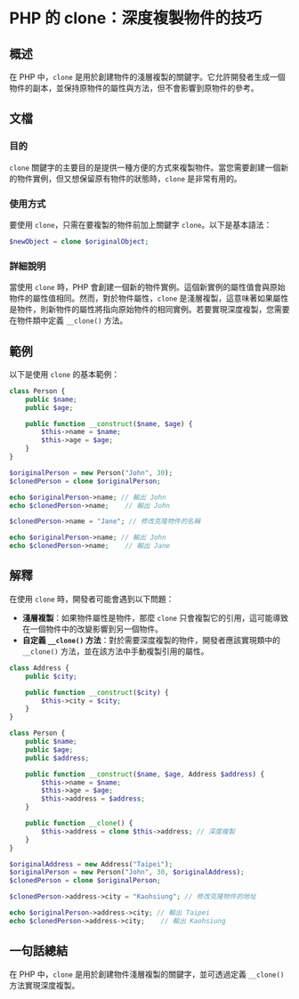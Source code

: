 <!--
Meta Description: # PHP 的 clone：深度複製物件的技巧 ## 概述 在 PHP 中，`clone` 是用於創建物件的淺層複製的關鍵字。它允許開發者生成一個物件的副本，並保持原物件的屬性與方法，但不會影響到原物件的參考。 ## 文檔 ### 目的 `clone` 關鍵字的主要目的是提供一種方便的方式來複製物件...
Meta Keywords: clone, name, address, public, age
-->

# PHP 的 clone：深度複製物件的技巧

## 概述
在 PHP 中，`clone` 是用於創建物件的淺層複製的關鍵字。它允許開發者生成一個物件的副本，並保持原物件的屬性與方法，但不會影響到原物件的參考。

## 文檔
### 目的
`clone` 關鍵字的主要目的是提供一種方便的方式來複製物件。當您需要創建一個新的物件實例，但又想保留原有物件的狀態時，`clone` 是非常有用的。

### 使用方式
要使用 `clone`，只需在要複製的物件前加上關鍵字 `clone`。以下是基本語法：

```php
$newObject = clone $originalObject;
```

### 詳細說明
當使用 `clone` 時，PHP 會創建一個新的物件實例。這個新實例的屬性值會與原始物件的屬性值相同。然而，對於物件屬性，`clone` 是淺層複製，這意味著如果屬性是物件，則新物件的屬性將指向原始物件的相同實例。若要實現深度複製，您需要在物件類中定義 `__clone()` 方法。

## 範例
以下是使用 `clone` 的基本範例：

```php
class Person {
    public $name;
    public $age;

    public function __construct($name, $age) {
        $this->name = $name;
        $this->age = $age;
    }
}

$originalPerson = new Person("John", 30);
$clonedPerson = clone $originalPerson;

echo $originalPerson->name; // 輸出 John
echo $clonedPerson->name;    // 輸出 John

$clonedPerson->name = "Jane"; // 修改克隆物件的名稱

echo $originalPerson->name; // 輸出 John
echo $clonedPerson->name;    // 輸出 Jane
```

## 解釋
在使用 `clone` 時，開發者可能會遇到以下問題：
- **淺層複製**：如果物件屬性是物件，那麼 `clone` 只會複製它的引用，這可能導致在一個物件中的改變影響到另一個物件。
- **自定義 `__clone()` 方法**：對於需要深度複製的物件，開發者應該實現類中的 `__clone()` 方法，並在該方法中手動複製引用的屬性。

```php
class Address {
    public $city;

    public function __construct($city) {
        $this->city = $city;
    }
}

class Person {
    public $name;
    public $age;
    public $address;

    public function __construct($name, $age, Address $address) {
        $this->name = $name;
        $this->age = $age;
        $this->address = $address;
    }

    public function __clone() {
        $this->address = clone $this->address; // 深度複製
    }
}

$originalAddress = new Address("Taipei");
$originalPerson = new Person("John", 30, $originalAddress);
$clonedPerson = clone $originalPerson;

$clonedPerson->address->city = "Kaohsiung"; // 修改克隆物件的地址

echo $originalPerson->address->city; // 輸出 Taipei
echo $clonedPerson->address->city;    // 輸出 Kaohsiung
```

## 一句話總結
在 PHP 中，`clone` 是用於創建物件淺層複製的關鍵字，並可透過定義 `__clone()` 方法實現深度複製。